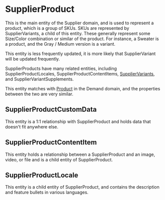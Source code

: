 # SupplierProduct

This is the main entity of the Supplier domain, and is used to represent a product, which is a group of SKUs. SKUs are represented by SupplierVariants, a child of this entity. These generally represent some Size/Color combination or similar of the product. For instance, a Sweater is a product, and the Gray / Medium version is a variant.

This entity is less frequently updated, it is more likely that SupplierVariant will be updated frequently.

SupplierProducts have many related entities, including SupplierProductLocales, SupplierProductContentItems, [SupplierVariants](SupplierVariant), and SupplierVariantSupplements.

This entity matches with [Product](../../demand-hqs/entities/Product) in the Demand domain, and the properties between the two are very similar.

## SupplierProductCustomData

This entity is a 1:1 relationship with SupplierProduct and holds data that doesn't fit anywhere else.

## SupplierProductContentItem

This entity holds a relationship between a SupplierProduct and an image, video, or file and is a child entity of SupplierProduct.

## SupplierProductLocale

This entity is a child entity of SupplierProduct, and contains the description and feature bullets in various languages.
